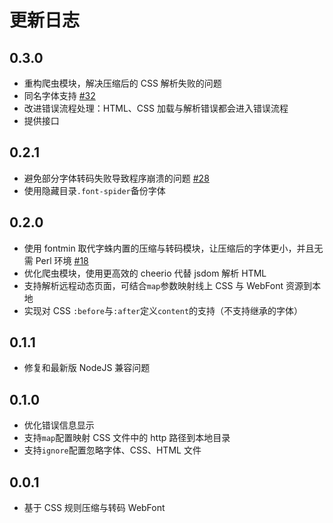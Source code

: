 # 更新日志

## 0.3.0

* 重构爬虫模块，解决压缩后的 CSS 解析失败的问题
* 同名字体支持 [#32](https://github.com/aui/font-spider/issues/32)
* 改进错误流程处理：HTML、CSS 加载与解析错误都会进入错误流程
* 提供接口

## 0.2.1

* 避免部分字体转码失败导致程序崩溃的问题 [#28](https://github.com/aui/font-spider/issues/28)
* 使用隐藏目录`.font-spider`备份字体

## 0.2.0

* 使用 fontmin 取代字蛛内置的压缩与转码模块，让压缩后的字体更小，并且无需 Perl 环境 [#18](https://github.com/aui/font-spider/issues/18)
* 优化爬虫模块，使用更高效的 cheerio 代替 jsdom 解析 HTML
* 支持解析远程动态页面，可结合`map`参数映射线上 CSS 与 WebFont 资源到本地
* 实现对 CSS `:before`与`:after`定义`content`的支持（不支持继承的字体）

## 0.1.1

* 修复和最新版 NodeJS 兼容问题

## 0.1.0

* 优化错误信息显示
* 支持`map`配置映射 CSS 文件中的 http 路径到本地目录
* 支持`ignore`配置忽略字体、CSS、HTML 文件
  
## 0.0.1

* 基于 CSS 规则压缩与转码 WebFont